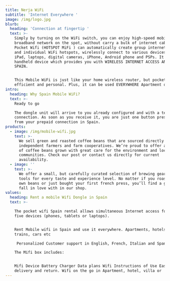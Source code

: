 ```yaml
---
title: Nerja WiFi
subtitle: 'Internet Everywhere '
image: /img/logo.jpg
blurb:
  heading: 'Connection at fingertip '
  text: >-
    Simply by turning on the WiFi switch, you can enjoy high-speed mobile
    broadband network on the spot, without carry a bulk of internet cable. The
    Pocket Wifi (HOTSPOT MiFi ) can automatically create group internet access
    and individual WiFi hotspots, wirelessly connect to various devices, such as
    iPad, laptops, digital cameras, iPhone, Android phone and PSPs. It's a  3G
    handheld device which provides you with WIRELESS INTERNET ACCESS ANYWHERE IN
    SPAIN. 


    This Mobile WiFi is just like your home wireless router, but pocket-sized,
    efficient and personal. Plus, it can be used EVERYWHERE Apartment or Beach.
intro:
  heading: Why Spain Mobile WiFi?
  text: >-
    Ready to go

    The dongle unit will arrive to you already configured and with a tested
    connection. As soon as you receive it, you are just one button press away
    from your prepaid connection in Spain.
products:
  - image: /img/mobile-wifi.jpg
    text: >-
      We sell green and roasted coffee beans that are sourced directly from
      independent farmers and farm cooperatives. We’re proud to offer a variety
      of coffee beans grown with great care for the environment and local
      communities. Check our post or contact us directly for current
      availability.
  - image: ''
    text: >-
      We offer a small, but carefully curated selection of brewing gear and
      tools for every taste and experience level. No matter if you roast your
      own beans or just bought your first french press, you’ll find a gadget to
      fall in love with in our shop.
values:
  heading: Rent a mobile Wifi Dongle in Spain
  text: >-

    The pocket wifi Spain rental allows simultaneous Internet access for up to
    five devices (phones, tablets or laptops).


    Rent Mobile wifi in Spain and use it everywhere. Apartments, hotels, beach,
    trains, cars etc

     Personalized Customer support in English, French, Italian and Spanish

    The Mifi box includes:


    Mifi Device Battery Charger Data plans Wifi Instructions of Use Easy
    delivery and return. Wifi on the go in Apartment, hotel, villa or  camping.
---
```



